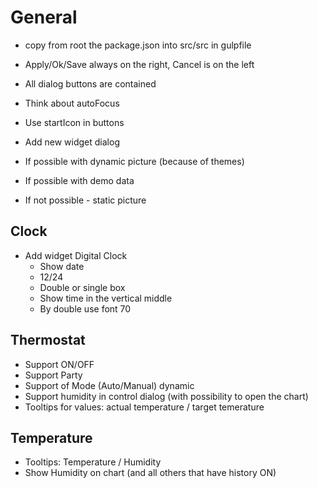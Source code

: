# General
- copy from root the package.json into src/src in gulpfile
- Apply/Ok/Save always on the right, Cancel is on the left
- All dialog buttons are contained
- Think about autoFocus
- Use startIcon in buttons

- Add new widget dialog
 - If possible with dynamic picture (because of themes)
 - If possible with demo data
 - If not possible - static picture

## Clock
- Add widget Digital Clock
  - Show date
  - 12/24
  - Double or single box
  - Show time in the vertical middle
  - By double use font 70

## Thermostat
<!-- - Show like temperature the actual temperature (top/right) -->
<!-- - Try to place in a corner the second handler for charts -->
<!-- - On mobile devices hide contorls in chart-dialog and make it maximal big -->
- Support ON/OFF
- Support Party
- Support of Mode (Auto/Manual) dynamic
- Support humidity in control dialog (with possibility to open the chart)
- Tooltips for values: actual temperature / target temerature

## Temperature
- Tooltips: Temperature / Humidity
- Show Humidity on chart (and all others that have history ON)
